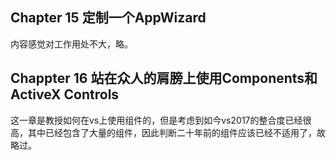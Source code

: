 ## Chapter 15 定制一个AppWizard
内容感觉对工作用处不大，略。  
## Chappter 16 站在众人的肩膀上使用Components和ActiveX Controls
这一章是教授如何在vs上使用组件的，但是考虑到如今vs2017的整合度已经很高，其中已经包含了大量的组件，因此判断二十年前的组件应该已经不适用了，故略过。  